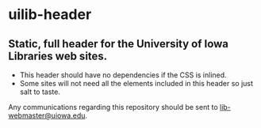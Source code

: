 # uilib-header

## Static, full header for the University of Iowa Libraries web sites. 

- This header should have no dependencies if the CSS is inlined.
- Some sites will not need all the elements included in this header so just salt to taste.

Any communications regarding this repository should be sent to lib-webmaster@uiowa.edu.
